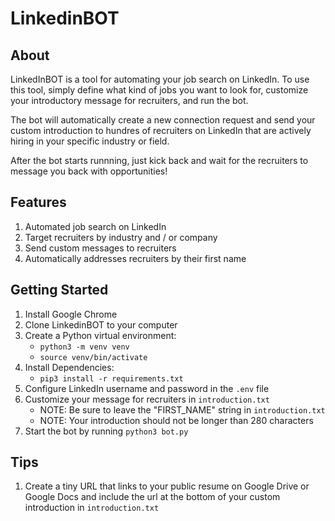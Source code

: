 # LinkedinBOT

## About 
LinkedInBOT is a tool for automating your job search on LinkedIn. 
To use this tool, simply define what kind of jobs you want to look for, customize your introductory message for recruiters, and run the bot. 

The bot will automatically create a new connection request and send your custom introduction to hundres of recruiters on LinkedIn that are actively hiring in your specific industry or field.

After the bot starts runnning, just kick back and wait for the recruiters to message you back with opportunities!

## Features
1. Automated job search on LinkedIn 
2. Target recruiters by industry and / or company
3. Send custom messages to recruiters
4. Automatically addresses recruiters by their first name

## Getting Started 
1. Install Google Chrome
2. Clone LinkedinBOT to your computer 
3. Create a Python virtual environment:
	- `python3 -m venv venv`
	- `source venv/bin/activate`
4. Install Dependencies:
	- `pip3 install -r requirements.txt`
6. Configure LinkedIn username and password in the `.env` file
7. Customize your message for recruiters in `introduction.txt`
	- NOTE: Be sure to leave the "FIRST_NAME" string in `introduction.txt` 
	- NOTE: Your introduction should not be longer than 280 characters
8. Start the bot by running `python3 bot.py`

## Tips
1. Create a tiny URL that links to your public resume on Google Drive or Google Docs and include the url at the bottom of your custom introduction in `introduction.txt`

